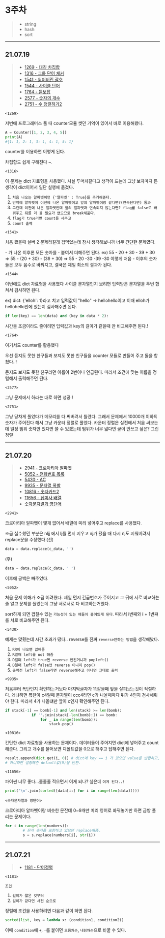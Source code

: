 # 3주차

> - string
> - hash
> - sort

---

## 21.07.19

> - [1269 - 대칭 차집합](https://www.acmicpc.net/problem/1269)
> - [1316 - 그룹 단어 체커](https://www.acmicpc.net/problem/1316)
> - [1541 - 잃어버린 괄호](https://www.acmicpc.net/problem/1541)
> - [1544 - 사이클 단어](https://www.acmicpc.net/problem/1544)
> - [1764 - 듣보잡](https://www.acmicpc.net/problem/1764)
> - [2577 - 숫자의 개수](https://www.acmicpc.net/problem/2577)
> - [2751 - 수 정렬하기2](https://www.acmicpc.net/problem/2751)

`<1269>`

저번에 프로그래머스 풀 때 counter모듈 썻던 기억이 있어서 바로 이용해봤다.

```python
A = Counter([1, 2, 3, 4, 5])
print(A)
#{1: 1, 2: 1, 3: 1, 4: 1, 5: 1}
```

counter를 이용하면 이렇게 된다.

차집합도 쉽게 구해진다 ~.

`<1316>`

이 문제는 dict 자료형을 사용했다. 사실 투머치같다고 생각이 드는데 그냥 보자마자 든 생각이 dict이어서 일단 실행에 옮겼다.

1. `처음 나오는 알파벳이면 {'알파벳' : True}를 추가해준다.`
2. `만약에 알파벳이 이전에 나온 알파벳이고 앞의 알파벳이랑 같다면?(연속된다면) 통과`
3. `그런데 이전에 나온 알파벳인데 앞의 알파벳과 연속되지 않는다면? flag를 false로 바꿔주고 뒤를 더 볼 필요가 없으므로 break해준다.`
4. `flag가 true라면 count를 세주고`
5. `count 출력`

`<1541>`

처음 봤을때 실버 2 문제라길래 겁먹었는데 잠시 생각해보니까 너무 간단한 문제였다.

\- 가 나온 이후론 모든 숫자를 - 붙여서 더해주면 된다.
ex) 55 - 20 + 30 - 39 + 30
=> 55 - (20 + 30) - (39 + 30)
=> 55 - 20 -30 -39 -30
이렇게 처음 - 이후의 숫자들은 모두 음수로 바꿔지고, 결국은 제일 최소의 결과가 된다.

`<1544>`

이번에도 dict 자료형을 사용했다
사이클 문자열인지 보려면 입력받은 문자열을 두번 합쳐서 검사하면 된다.

ex) dict: {'elloh': 1}라고 치고
입력값이 "hello" -> hellohello이고 이때 elloh가 hellohello안에 있는지 검사해주면 된다.

```python
if len(key) == len(data) and (key in data * 2):
```

시간을 조금이라도 줄이려면 입력값과 key의 길이가 같을때 만 비교해주면 된다.!

`<1764>`

여기서도 counter를 활용했다

우선 듣지도 못한 친구들과 보지도 못한 친구들을 counter 모듈로 만들어 주고
둘을 합쳤다..!

듣지도 보지도 못한 친구라면 이름이 2번이나 언급된다. 따라서 조건에 맞는 이름을 정렬해서 출력해주면 된다.

`<2577>`

그냥 문제에서 하라는 대로 하면 성공 !

`<2751>`

그냥 당차게 풀었다가 메모리를 다 써버려서 틀렸다. 그래서 문제에서 10000개 이하의 숫자가 주어진다 해서 그냥 카운터 정렬로 풀었다.
카운터 정렬은 실전에서 처음 써보는데 일정 범위 숫자만 있다면 쓸 수 있겠는데 범위가 너무 넓다면 굳이 안쓰고 싶은? 그런 정렬

---

## 21.07.20

> - [2941 - 크로아티아 알파벳](https://www.acmicpc.net/problem/2941)
> - [5052 - 전화번호 목록](https://www.acmicpc.net/problem/5052)
> - [5430 - AC](https://www.acmicpc.net/problem/1541)
> - [9935 - 문자열 폭발](https://www.acmicpc.net/problem/1544)
> - [10816 - 숫자카드2](https://www.acmicpc.net/problem/10816)
> - [11656 - 접미사 배열](https://www.acmicpc.net/problem/2577)
> - [숫자문자열과 영단어](https://programmers.co.kr/learn/courses/30/lessons/81301)

`<2941>`

크로아티아 알파벳이 몇개 없어서 배열에 미리 넣어주고 replace를 사용했다.

조금 실수했던 부분은 nljj 에서 lj를 먼저 지우고 nj가 됐을 때 다시 nj도 지워버려서 replace문을 수정했다
(전)

```python
data = data.replace(c_data, '')
```

(후)

```python
data = data.replace(c_data, ' ')
```

이후에 공백은 빼주었다.

`<5052>`

처음 문제 이해가 조금 어려웠다.
제일 먼저 긴급번호가 주어지고 그 뒤에 서로 비교하는줄 알고 문제를 풀었는데 그냥 서로서로 다 비교하는거였다.

sort하게 되면 겹칠수 있는 `가능성이 있는 애들이 붙어있게 된다`. 따라서 i번째와 i + 1번쨰를 서로 비교해주면 된다.

`<5430>`

예제는 맞췄는데 시간 초과가 떴다..
reverse를 진짜 `reverse안하는 방법`을 생각해봤다.

1. `RR이 나오면 없애줌`
2. `R일때 left를 not 해줌`
3. `D일떄 left가 true면 reverse 안된거니까 popleft()`
4. `D일때 left가 false면 reverse 이니까 pop()`
5. `출력전 left가 false라면 reverse해주고 아니면 그대로 출력`

`<9935>`

처음부터 폭탄인지 확인하는거보다 마지막글자가 똑같을때 앞을 살펴보는것이 적절하다.
왜냐하면 폭탄이 c4일때 문자열이 ccc4라면 c가 나올때마다 뒤가 4인지 검사해줘야 한다.
따라서 4가 나올떄만 앞이 c인지 확인해주면 된다.

```python
if stack[-1] == bomb[-1] and len(stack) >= len(bomb):
            if ''.join(stack[-len(bomb):]) == bomb:
                for _ in range(len(bomb)):
                    stack.pop()
```

`<10816>`

간단한 dict 자료형을 사용하는 문제이다.
데이터들이 주어지면 dict에 넣어주고 count해준다.
그리고 개수를 물어보면 디폴트값을 0으로 해주고 답해주면 된다.

```python
result.append(dict.get(i, 0)) # dict에 key == i 가 있으면 value를 반환하고,
# 아니라면 설정해준 default값(0)을 반환.
```

`<11656>`

파이썬 너무 좋다...줄줄줄 적으면서 이게 되나? 싶은데 `이게 된다..!`

```python
print('\n'.join(sorted([data[i:] for i in range(len(data)))))
```

`<숫자문자열과 영단어>`

크로아티아 알파벳이랑 비슷한 문잔데 0~9개만 미리 영어로 바꿔놓기만 하면 금방 풀리는 문제이다.

```python
for i in range(len(numbers)):
        # 문자 숫자를 포함하고 있으면 replace해줌.
        s = s.replace(numbers[i], str(i))
```

---

## 21.07.21

> - [1181 - 단어정렬](https://www.acmicpc.net/problem/2941)

`<1181>`

`조건`

1. `길이가 짧은 것부터`
2. `길이가 같다면 사전 순으로`

정렬에 조건을 사용하려면 다음과 같이 하면 된다.

```python
sorted(list, key = lambda x: (condition1, condition2))
```

이때 `condition`에 `+`, `-`를 붙이면 `오름차순`, `내림차순`으로 바꿀 수 있다.

